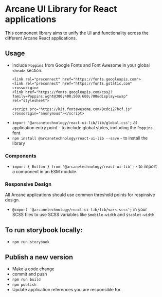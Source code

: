 # Arcane UI Library for React applications

This component library aims to unify the UI and functionality across the different Arcane React applications.

## Usage

- Include `Poppins` from Google Fonts and Font Awesome in your global `<head>` section.
  ```
  <link rel="preconnect" href="https://fonts.googleapis.com">
  <link rel="preconnect" href="https://fonts.gstatic.com" crossorigin>
  <link href="https://fonts.googleapis.com/css2?family=Poppins:wght@300;400;500;600;700&display=swap" rel="stylesheet">

  <script src="https://kit.fontawesome.com/8cdc127bcf.js" crossorigin="anonymous"></script>
  ```
- `import '@arcanetechnology/react-ui-lib/lib/global.css';` at application entry point - to include global styles, including the `Poppins` font
- `npm install @arcanetechnology/react-ui-lib --save` - to install the library

### Components

- `import { Button } from '@arcanetechnology/react-ui-lib';` - to import a component in an ESM module.

### Responsive Design

All Arcane applications should use common threshold points for respinsive design.

- `@import '@arcanetechnology/react-ui-lib/lib/vars.scss';` in your SCSS files to use SCSS variables like `$mobile-width` and `$tablet-width`.

## To run storybook locally:
- `npm run storybook`

## Publish a new version

- Make a code change
- commit and push
- `npm run build`
- `npm publish`
- Update application references you are responsible for.
